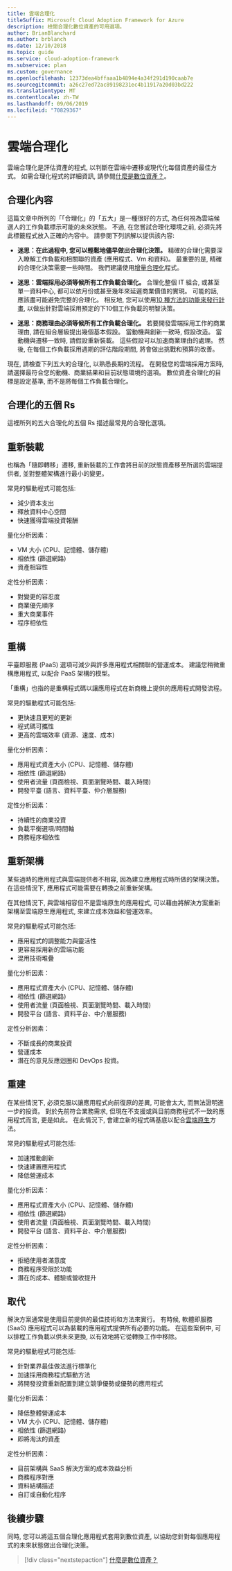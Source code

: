 ```yaml
---
title: 雲端合理化
titleSuffix: Microsoft Cloud Adoption Framework for Azure
description: 檢閱合理化數位資產的可用選項。
author: BrianBlanchard
ms.author: brblanch
ms.date: 12/10/2018
ms.topic: guide
ms.service: cloud-adoption-framework
ms.subservice: plan
ms.custom: governance
ms.openlocfilehash: 12373dea4bffaaa1b4894e4a34f291d190caab7e
ms.sourcegitcommit: a26c27ed72ac89198231ec4b11917a20d03bd222
ms.translationtype: MT
ms.contentlocale: zh-TW
ms.lasthandoff: 09/06/2019
ms.locfileid: "70829367"
---
```

# <a name="cloud-rationalization"></a>雲端合理化

雲端合理化是評估資產的程式, 以判斷在雲端中遷移或現代化每個資產的最佳方式。 如需合理化程式的詳細資訊, 請參閱[什麼是數位資產？](index.md)。

## <a name="rationalization-context"></a>合理化內容

這篇文章中所列的「「合理化」的「五大」是一種很好的方式, 為任何視為雲端候選人的工作負載標示可能的未來狀態。 不過, 在您嘗試合理化環境之前, 必須先將此標籤程式放入正確的內容中。 請參閱下列誤解以提供該內容:

- **迷思：在此過程中, 您可以輕鬆地儘早做出合理化決策。** 精確的合理化需要深入瞭解工作負載和相關聯的資產 (應用程式、Vm 和資料)。 最重要的是, 精確的合理化決策需要一些時間。 我們建議使用[增量合理化](./rationalize.md#incremental-rationalization)程式。

- **迷思：雲端採用必須等候所有工作負載合理化。** 合理化整個 IT 組合, 或甚至單一資料中心, 都可以依月份或甚至幾年來延遲商業價值的實現。 可能的話, 應該盡可能避免完整的合理化。 相反地, 您可以使用[10 種方法的功能來發行計畫](./rationalize.md#release-planning), 以做出針對雲端採用預定的下10個工作負載的明智決策。

- **迷思：商務理由必須等候所有工作負載合理化。** 若要開發雲端採用工作的商業理由, 請在組合層級提出幾個基本假設。 當動機與創新一致時, 假設改造。 當動機與遷移一致時, 請假設重新裝載。 這些假設可以加速商業理由的處理。 然後, 在每個工作負載採用週期的評估階段期間, 將會做出挑戰和預算的改善。

現在, 請檢查下列五大的合理化, 以熟悉長期的流程。 在開發您的雲端採用方案時, 請選擇最符合您的動機、商業結果和目前狀態環境的選項。 數位資產合理化的目標是設定基準, 而不是將每個工作負載合理化。

## <a name="the-five-rs-of-rationalization"></a>合理化的五個 Rs

這裡所列的五大合理化的五個 Rs 描述最常見的合理化選項。

## <a name="rehost"></a>重新裝載

也稱為「隨即轉移」遷移, 重新裝載的工作會將目前的狀態資產移至所選的雲端提供者, 並對整體架構進行最小的變更。

常見的驅動程式可能包括:

- 減少資本支出
- 釋放資料中心空間
- 快速獲得雲端投資報酬

量化分析因素：

- VM 大小 (CPU、記憶體、儲存體)
- 相依性 (篩選網路)
- 資產相容性

定性分析因素：

- 對變更的容忍度
- 商業優先順序
- 重大商業事件
- 程序相依性

## <a name="refactor"></a>重構

平臺即服務 (PaaS) 選項可減少與許多應用程式相關聯的營運成本。 建議您稍微重構應用程式, 以配合 PaaS 架構的模型。

「重構」也指的是重構程式碼以讓應用程式在新商機上提供的應用程式開發流程。

常見的驅動程式可能包括:

- 更快速且更短的更新
- 程式碼可攜性
- 更高的雲端效率 (資源、速度、成本)

量化分析因素：

- 應用程式資產大小 (CPU、記憶體、儲存體)
- 相依性 (篩選網路)
- 使用者流量 (頁面檢視、頁面瀏覽時間、載入時間)
- 開發平臺 (語言、資料平臺、仲介層服務)

定性分析因素：

- 持續性的商業投資
- 負載平衡選項/時間軸
- 商務程序相依性

## <a name="rearchitect"></a>重新架構

某些過時的應用程式與雲端提供者不相容, 因為建立應用程式時所做的架構決策。 在這些情況下, 應用程式可能需要在轉換之前重新架構。

在其他情況下, 與雲端相容但不是雲端原生的應用程式, 可以藉由將解決方案重新架構至雲端原生應用程式, 來建立成本效益和營運效率。

常見的驅動程式可能包括:

- 應用程式的調整能力與靈活性
- 更容易採用新的雲端功能
- 混用技術堆疊

量化分析因素：

- 應用程式資產大小 (CPU、記憶體、儲存體)
- 相依性 (篩選網路)
- 使用者流量 (頁面檢視、頁面瀏覽時間、載入時間)
- 開發平台 (語言、資料平台、中介層服務)

定性分析因素：

- 不斷成長的商業投資
- 營運成本
- 潛在的意見反應迴圈和 DevOps 投資。

## <a name="rebuild"></a>重建

在某些情況下, 必須克服以讓應用程式向前復原的差異, 可能會太大, 而無法證明進一步的投資。 對於先前符合業務需求, 但現在不支援或與目前商務程式不一致的應用程式而言, 更是如此。 在此情況下, 會建立新的程式碼基底以配合[雲端原生](https://azure.microsoft.com/overview/cloudnative)方法。

常見的驅動程式可能包括:

- 加速推動創新
- 快速建置應用程式
- 降低營運成本

量化分析因素：

- 應用程式資產大小 (CPU、記憶體、儲存體)
- 相依性 (篩選網路)
- 使用者流量 (頁面檢視、頁面瀏覽時間、載入時間)
- 開發平台 (語言、資料平台、中介層服務)

定性分析因素：

- 拒絕使用者滿意度
- 商務程序受限於功能
- 潛在的成本、體驗或營收提升

## <a name="replace"></a>取代

解決方案通常是使用目前提供的最佳技術和方法來實行。 有時候, 軟體即服務 (SaaS) 應用程式可以為裝載的應用程式提供所有必要的功能。 在這些案例中, 可以排程工作負載以供未來更換, 以有效地將它從轉換工作中移除。

常見的驅動程式可能包括:

- 針對業界最佳做法進行標準化
- 加速採用商務程式驅動方法
- 將開發投資重新配置到建立競爭優勢或優勢的應用程式

量化分析因素：

- 降低整體營運成本
- VM 大小 (CPU、記憶體、儲存體)
- 相依性 (篩選網路)
- 即將淘汰的資產

定性分析因素：

- 目前架構與 SaaS 解決方案的成本效益分析
- 商務程序對應
- 資料結構描述
- 自訂或自動化程序

## <a name="next-steps"></a>後續步驟

同時, 您可以將這五個合理化應用程式套用到數位資產, 以協助您針對每個應用程式的未來狀態做出合理化決策。

> [!div class="nextstepaction"]
> [什麼是數位資產？](index.md)
